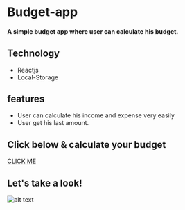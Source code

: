 #  Budget-app

#### A simple budget app where user can calculate his budget.


## Technology
+  Reactjs
+  Local-Storage

## features
* User can calculate his income and expense very easily
* User get  his last amount.


## Click below & calculate your budget
[CLICK ME](https://budget-bd.netlify.app/)

## Let's take a look!
![alt text](images/siteSS.jpg)
